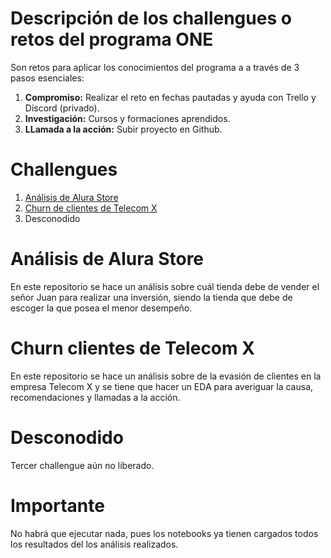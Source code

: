 # Descripción de los **challengues** o retos del programa **ONE**
Son retos para aplicar los conocimientos del programa a a través de 3 pasos esenciales:
1. **Compromiso:** Realizar el reto en fechas pautadas y ayuda con Trello y Discord (privado).
2. **Investigación:** Cursos y formaciones aprendidos.
3. **LLamada a la acción:** Subir proyecto en Github.

# Challengues
1. [Análisis de Alura Store](#análisis-de-alura-store)
2. [Churn de clientes de Telecom X](#churn-clientes-de-telecom-x)
3. Desconodido

# Análisis de Alura Store
En este repositorio se hace un análisis sobre cuál tienda debe de vender el señor Juan para realizar una inversión, siendo la tienda que debe de escoger la que posea el menor desempeño.

# Churn clientes de Telecom X
En este repositorio se hace un análisis sobre de la evasión de clientes en la empresa Telecom X y se tiene que hacer un EDA para averiguar la causa, recomendaciones y llamadas a la acción.

# Desconodido
Tercer challengue aún no liberado.

# Importante
No habrá que ejecutar nada, pues los notebooks ya tienen cargados todos los resultados del los análisis realizados.